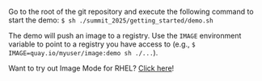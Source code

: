 Go to the root of the git repository and execute the following command to start the demo:
`$ sh ./summit_2025/getting_started/demo.sh`

The demo will push an image to a registry.  Use the `IMAGE` environment variable to point to a registry you have access to (e.g., `$ IMAGE=quay.io/myuser/image:demo sh ./...`).

Want to try out Image Mode for RHEL? [Click here](https://www.redhat.com/en/technologies/linux-platforms/enterprise-linux/image-mode)!
